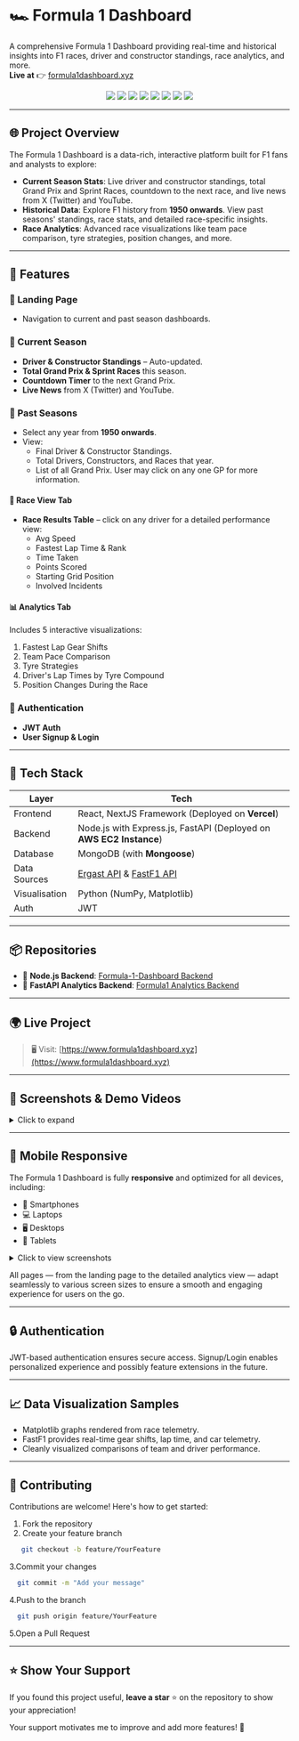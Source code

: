 # 🏎️ Formula 1 Dashboard

A comprehensive Formula 1 Dashboard providing real-time and historical insights into F1 races, driver and constructor standings, race analytics, and more.  
**Live at** 👉 [formula1dashboard.xyz](https://www.formula1dashboard.xyz)

<p align="center">
  <img src="https://img.shields.io/badge/Backend-Node.js-blue?logo=node.js" />
  <img src="https://img.shields.io/badge/Backend-FastAPI-green?logo=fastapi" />
  <img src="https://img.shields.io/badge/Frontend-Next.js-black?logo=next.js" />
  <img src="https://img.shields.io/badge/Database-MongoDB-brightgreen?logo=mongodb" />
  <img src="https://img.shields.io/badge/Auth-JWT-orange?logo=jsonwebtokens" />
  <img src="https://img.shields.io/badge/Data%20Source-Ergast%20API%20%7C%20FastF1-yellow?logo=data" />
  <img src="https://img.shields.io/badge/Fronted%20Deployed%20on-Vercel-black?logo=vercel" />
  <img src="https://img.shields.io/badge/Backend%20Hosted%20on-AWS%20EC2-FF9900?logo=amazonaws&logoColor=white" />
</p>

---

## 🌐 Project Overview

The Formula 1 Dashboard is a data-rich, interactive platform built for F1 fans and analysts to explore:

- **Current Season Stats**: Live driver and constructor standings, total Grand Prix and Sprint Races, countdown to the next race, and live news from X (Twitter) and YouTube.
- **Historical Data**: Explore F1 history from **1950 onwards**. View past seasons' standings, race stats, and detailed race-specific insights.
- **Race Analytics**: Advanced race visualizations like team pace comparison, tyre strategies, position changes, and more.

---

## 🚀 Features

### 🔴 Landing Page
- Navigation to current and past season dashboards.

### 📅 Current Season
- **Driver & Constructor Standings** – Auto-updated.
- **Total Grand Prix & Sprint Races** this season.
- **Countdown Timer** to the next Grand Prix.
- **Live News** from X (Twitter) and YouTube.

### 📜 Past Seasons
- Select any year from **1950 onwards**.
- View:
  - Final Driver & Constructor Standings.
  - Total Drivers, Constructors, and Races that year.
  - List of all Grand Prix. User may click on any one GP for more information.

#### 🏁 Race View Tab
- **Race Results Table** – click on any driver for a detailed performance view:
  - Avg Speed  
  - Fastest Lap Time & Rank  
  - Time Taken  
  - Points Scored  
  - Starting Grid Position  
  - Involved Incidents

#### 📊 Analytics Tab
Includes 5 interactive visualizations:
1. Fastest Lap Gear Shifts  
2. Team Pace Comparison  
3. Tyre Strategies  
4. Driver's Lap Times by Tyre Compound  
5. Position Changes During the Race

### 👤 Authentication
- **JWT Auth**
- **User Signup & Login**

---

## 🧰 Tech Stack

| Layer        | Tech                                                                 |
|--------------|----------------------------------------------------------------------|
| Frontend     | React, NextJS Framework (Deployed on **Vercel**)               |
| Backend      | Node.js with Express.js, FastAPI (Deployed on **AWS EC2 Instance**)          |
| Database     | MongoDB (with **Mongoose**)                                          |
| Data Sources | [Ergast API](https://ergast.com/mrd/) & [FastF1 API](https://pypi.org/project/fastf1/) |
| Visualisation| Python (NumPy, Matplotlib)                                           |
| Auth         | JWT                                                                  |

---


## 📦 Repositories

- 🔗 **Node.js Backend**: [Formula-1-Dashboard Backend](https://github.com/AvneetKapoor28/Formula-1-Dashboard)  
- 🔗 **FastAPI Analytics Backend**: [Formula1 Analytics Backend](https://github.com/AvneetKapoor28/formula1-analytics-backend)

---

## 🌍 Live Project

> 🖥️ Visit: [https://www.formula1dashboard.xyz](https://www.formula1dashboard.xyz)

---

## 📸 Screenshots & Demo Videos

<details>
<summary>Click to expand</summary>

### 🖼️ Screenshots

#### 🔹 Landing Page  
![Landing Page](https://www.formula1dashboard.xyz/screenshots/landing-page-ss.png)

---

### 🎥 Demo Videos

#### 🔸 Current Season Page Demo  
[![Watch Current Season Demo](https://img.youtube.com/vi/bZ-nDWxcQrM/0.jpg)](https://youtu.be/bZ-nDWxcQrM)

---

#### 🔸 Past Seasons Page Demo  
[![Watch Past Seasons Demo](https://img.youtube.com/vi/BW5IZVNdKCY/0.jpg)](https://youtu.be/BW5IZVNdKCY)

---

#### 🔸 Data Visualization Demo  
[![Watch Data Visualization Demo](https://img.youtube.com/vi/YiZM-1QJ5yk/0.jpg)](https://youtu.be/YiZM-1QJ5yk)

---

#### 🔹 Signup Page  
![Signup Page](https://www.formula1dashboard.xyz/screenshots/signup-page-ss.png)

---

</details>

---
## 📱 Mobile Responsive

The Formula 1 Dashboard is fully **responsive** and optimized for all devices, including:

- 📱 Smartphones
- 💻 Laptops
- 🖥️ Desktops
- 📲 Tablets

<details>
  <summary>Click to view screenshots</summary>
  <div align="center">
  <img src="https://www.formula1dashboard.xyz/screenshots/mobile1.jpeg" width="30%" style="margin:10px;" />
  <img src="https://www.formula1dashboard.xyz/screenshots/mobile2.jpeg" width="30%" style="margin:10px;" />
  <img src="https://www.formula1dashboard.xyz/screenshots/mobile3.jpeg" width="30%" style="margin:10px;" />
  <br />
  <img src="https://www.formula1dashboard.xyz/screenshots/mobile4.jpeg" width="30%" style="margin:10px;" />
  <img src="https://www.formula1dashboard.xyz/screenshots/mobile5.jpeg" width="30%" style="margin:10px;" />
  <img src="https://www.formula1dashboard.xyz/screenshots/mobile6.jpeg" width="30%" style="margin:10px;" />
  <br />
  <img src="https://www.formula1dashboard.xyz/screenshots/mobile7.jpeg" width="30%" style="margin:10px;" />
  <img src="https://www.formula1dashboard.xyz/screenshots/mobile8.jpeg" width="30%" style="margin:10px;" />
  <img src="https://www.formula1dashboard.xyz/screenshots/mobile9.jpeg" width="30%" style="margin:10px;" />
  <br />
  <img src="https://www.formula1dashboard.xyz/screenshots/mobile10.jpeg" width="30%" style="margin:10px;" />
</div>
  
</details>

All pages — from the landing page to the detailed analytics view — adapt seamlessly to various screen sizes to ensure a smooth and engaging experience for users on the go.

---
## 🔒 Authentication

JWT-based authentication ensures secure access. Signup/Login enables personalized experience and possibly feature extensions in the future.

---

## 📈 Data Visualization Samples

- Matplotlib graphs rendered from race telemetry.
- FastF1 provides real-time gear shifts, lap time, and car telemetry.
- Cleanly visualized comparisons of team and driver performance.

---

## 🤝 Contributing

Contributions are welcome! Here's how to get started:

1. Fork the repository
2. Create your feature branch

```bash
   git checkout -b feature/YourFeature
```
3.Commit your changes
```bash
  git commit -m "Add your message"
```
4.Push to the branch
```bash
  git push origin feature/YourFeature
```
5.Open a Pull Request

---
## ⭐ Show Your Support

If you found this project useful, **leave a star** ⭐ on the repository to show your appreciation!  

Your support motivates me to improve and add more features! 🚀  

